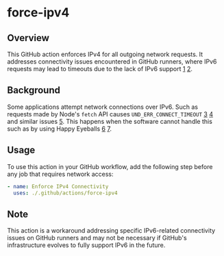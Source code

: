 # force-ipv4

## Overview

This GitHub action enforces IPv4 for all outgoing network requests. It addresses connectivity issues encountered in GitHub runners, where IPv6 requests may lead to timeouts due to the lack of IPv6 support [1] [2].

## Background

Some applications attempt network connections over IPv6.
Such as requests made by Node's `fetch` API causes `UND_ERR_CONNECT_TIMEOUT` [3] [4] and similar issues [5].
This happens when the software cannot handle this such as by using Happy Eyeballs [6] [7].

## Usage

To use this action in your GitHub workflow, add the following step before any job that requires network access:

```yaml
- name: Enforce IPv4 Connectivity
  uses: ./.github/actions/force-ipv4
```

## Note

This action is a workaround addressing specific IPv6-related connectivity issues on GitHub runners and may not be necessary if GitHub's infrastructure evolves to fully support IPv6 in the future.

[1]: https://archive.ph/2024.03.28-185829/https://github.com/actions/runner/issues/3138 "Actions Runner fails on IPv6 only host · Issue #3138 · actions/runner · GitHub | github.com"
[2]: https://archive.ph/2024.03.28-185838/https://github.com/actions/runner-images/issues/668 "IPv6 on GitHub-hosted runners · Issue #668 · actions/runner-images · GitHub | github.com"
[3]: https://archive.ph/2024.03.28-185847/https://github.com/actions/runner/issues/3213 "GitHub runner cannot send `fetch` with `node`, failing with IPv6 DNS error `UND_ERR_CONNECT_TIMEOUT` · Issue #3213 · actions/runner · GitHub | github.com"
[4]: https://archive.ph/2024.03.28-185853/https://github.com/actions/runner-images/issues/9540 "Cannot send outbound requests using node fetch, failing with IPv6 DNS error UND_ERR_CONNECT_TIMEOUT · Issue #9540 · actions/runner-images · GitHub | github.com"
[5]: https://archive.ph/2024.03.30-113315/https://github.com/nodejs/node/issues/40537 "\"localhost\" favours IPv6 in node v17, used to favour IPv4 · Issue #40537 · nodejs/node · GitHub"
[6]: https://archive.ph/2024.03.28-185900/https://github.com/nodejs/node/issues/41625 "Happy Eyeballs support (address IPv6 issues in Node 17) · Issue #41625 · nodejs/node · GitHub | github.com"
[7]: https://archive.ph/2024.03.28-185910/https://github.com/nodejs/undici/issues/1531 "fetch times out in under 5 seconds · Issue #1531 · nodejs/undici · GitHub | github.com"
